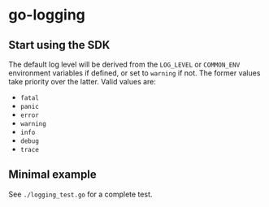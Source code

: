 # go-logging

## Start using the SDK

The default log level will be derived from the `LOG_LEVEL` or `COMMON_ENV` environment variables if defined, or set to `warning` if not. The former values take priority over the latter. Valid values are:
* `fatal`
* `panic`
* `error`
* `warning`
* `info`
* `debug`
* `trace`

## Minimal example

See `./logging_test.go` for a complete test.
